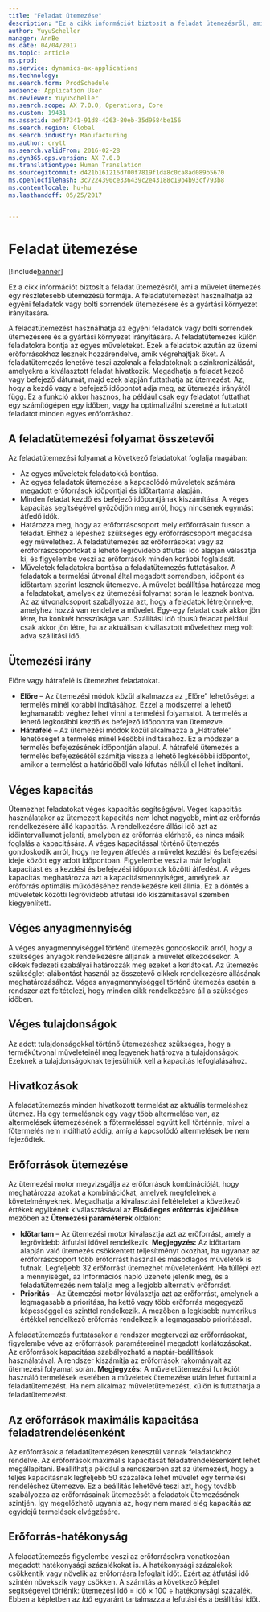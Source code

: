 ```yaml
---
title: "Feladat ütemezése"
description: "Ez a cikk információt biztosít a feladat ütemezésről, ami a művelet ütemezés egy részletesebb ütemezésű formája. A feladatütemezést használhatja az egyéni feladatok vagy bolti sorrendek ütemezésére és a gyártási környezet irányítására."
author: YuyuScheller
manager: AnnBe
ms.date: 04/04/2017
ms.topic: article
ms.prod: 
ms.service: dynamics-ax-applications
ms.technology: 
ms.search.form: ProdSchedule
audience: Application User
ms.reviewer: YuyuScheller
ms.search.scope: AX 7.0.0, Operations, Core
ms.custom: 19431
ms.assetid: aef37341-91d8-4263-80eb-35d9584be156
ms.search.region: Global
ms.search.industry: Manufacturing
ms.author: crytt
ms.search.validFrom: 2016-02-28
ms.dyn365.ops.version: AX 7.0.0
ms.translationtype: Human Translation
ms.sourcegitcommit: d421b161216d700f7819f1da8c0ca8ad089b5670
ms.openlocfilehash: 3c7224390ce336439c2e43188c19b4b93cf793b8
ms.contentlocale: hu-hu
ms.lasthandoff: 05/25/2017


---
```


# <a name="job-scheduling"></a>Feladat ütemezése

[!include[banner](../includes/banner.md)]


Ez a cikk információt biztosít a feladat ütemezésről, ami a művelet ütemezés egy részletesebb ütemezésű formája. A feladatütemezést használhatja az egyéni feladatok vagy bolti sorrendek ütemezésére és a gyártási környezet irányítására.

A feladatütemezést használhatja az egyéni feladatok vagy bolti sorrendek ütemezésére és a gyártási környezet irányítására. A feladatütemezés külön feladatokra bontja az egyes műveleteket. Ezek a feladatok azután az üzemi erőforrásokhoz lesznek hozzárendelve, amik végrehajtják őket. A feladatütemezés lehetővé teszi azoknak a feladatoknak a szinkronizálását, amelyekre a kiválasztott feladat hivatkozik. Megadhatja a feladat kezdő vagy befejező dátumát, majd ezek alapján futtathatja az ütemezést. Az, hogy a kezdő vagy a befejező időpontot adja meg, az ütemezés irányától függ. Ez a funkció akkor hasznos, ha például csak egy feladatot futtathat egy számítógépen egy időben, vagy ha optimalizálni szeretné a futtatott feladatot minden egyes erőforráshoz.

## <a name="tasks-in-the-job-scheduling-process"></a>A feladatütemezési folyamat összetevői
Az feladatütemezési folyamat a következő feladatokat foglalja magában:

-   Az egyes műveletek feladatokká bontása.
-   Az egyes feladatok ütemezése a kapcsolódó műveletek számára megadott erőforrások időpontjai és időtartama alapján.
-   Minden feladat kezdő és befejező időpontjának kiszámítása. A véges kapacitás segítségével győződjön meg arról, hogy nincsenek egymást átfedő idők.
-   Határozza meg, hogy az erőforráscsoport mely erőforrásain fusson a feladat. Ehhez a lépéshez szükséges egy erőforráscsoport megadása egy művelethez. A feladatütemezés az erőforrásokat vagy az erőforráscsoportokat a lehető legrövidebb átfutási idő alapján választja ki, és figyelembe veszi az erőforrások minden korábbi foglalását.
-   Műveletek feladatokra bontása a feladatütemezés futtatásakor. A feladatok a termelési útvonal által megadott sorrendben, időpont és időtartam szerint lesznek ütemezve. A művelet beállítása határozza meg a feladatokat, amelyek az ütemezési folyamat során le lesznek bontva. Az az útvonalcsoport szabályozza azt, hogy a feladatok létrejönnek-e, amelyhez hozzá van rendelve a művelet. Egy-egy feladat csak akkor jön létre, ha konkrét hosszúsága van. Szállítási idő típusú feladat például csak akkor jön létre, ha az aktuálisan kiválasztott művelethez meg volt adva szállítási idő.

## <a name="scheduling-direction"></a>Ütemezési irány
Előre vagy hátrafelé is ütemezhet feladatokat.

-   **Előre** – Az ütemezési módok közül alkalmazza az „Előre” lehetőséget a termelés minél korábbi indításához. Ezzel a módszerrel a lehető leghamarabb véghez lehet vinni a termelési folyamatot. A termelés a lehető legkorábbi kezdő és befejező időpontra van ütemezve.
-   **Hátrafelé** – Az ütemezési módok közül alkalmazza a „Hátrafelé” lehetőséget a termelés minél későbbi indításához. Ez a módszer a termelés befejezésének időpontján alapul. A hátrafelé ütemezés a termelés befejezésétől számítja vissza a lehető legkésőbbi időpontot, amikor a termelést a határidőből való kifutás nélkül el lehet indítani.

## <a name="finite-capacity"></a>Véges kapacitás
Ütemezhet feladatokat véges kapacitás segítségével. Véges kapacitás használatakor az ütemezett kapacitás nem lehet nagyobb, mint az erőforrás rendelkezésére álló kapacitás. A rendelkezésre állási idő azt az időintervallumot jelenti, amelyben az erőforrás elérhető, és nincs másik foglalás a kapacitására. A véges kapacitással történő ütemezés gondoskodik arról, hogy ne legyen átfedés a művelet kezdési és befejezési ideje között egy adott időpontban. Figyelembe veszi a már lefoglalt kapacitást és a kezdési és befejezési időpontok közötti átfedést. A véges kapacitás meghatározza azt a kapacitásmennyiséget, amelynek az erőforrás optimális működéséhez rendelkezésre kell állnia. Ez a döntés a műveletek közötti legrövidebb átfutási idő kiszámításával szemben kiegyenlített.

## <a name="finite-materials"></a>Véges anyagmennyiség
A véges anyagmennyiséggel történő ütemezés gondoskodik arról, hogy a szükséges anyagok rendelkezésre álljanak a művelet elkezdésekor. A cikkek fedezeti szabályai határozzák meg ezeket a korlátokat. Az ütemezés szükséglet-alábontást használ az összetevő cikkek rendelkezésre állásának meghatározásához. Véges anyagmennyiséggel történő ütemezés esetén a rendszer azt feltételezi, hogy minden cikk rendelkezésre áll a szükséges időben.

## <a name="finite-properties"></a>Véges tulajdonságok
Az adott tulajdonságokkal történő ütemezéshez szükséges, hogy a termékútvonal műveleteinél meg legyenek határozva a tulajdonságok. Ezeknek a tulajdonságoknak teljesülniük kell a kapacitás lefoglalásához.

## <a name="references"></a>Hivatkozások
A feladatütemezés minden hivatkozott termelést az aktuális termeléshez ütemez. Ha egy termelésnek egy vagy több altermelése van, az altermelések ütemezésének a főtermeléssel együtt kell történnie, mivel a főtermelés nem indítható addig, amíg a kapcsolódó altermelések be nem fejeződtek.

## <a name="schedule-resources"></a>Erőforrások ütemezése
Az ütemezési motor megvizsgálja az erőforrások kombinációját, hogy meghatározza azokat a kombinációkat, amelyek megfelelnek a követelményeknek. Megadhatja a kiválasztási feltételeket a következő értékek egyikének kiválasztásával az **Elsődleges erőforrás kijelölése** mezőben az **Ütemezési paraméterek** oldalon:

-   **Időtartam** – Az ütemezési motor kiválasztja azt az erőforrást, amely a legrövidebb átfutási idővel rendelkezik. **Megjegyzés:** Az időtartam alapján való ütemezés csökkentett teljesítményt okozhat, ha ugyanaz az erőforráscsoport több erőforrást használ és másodlagos műveletek is futnak. Legfeljebb 32 erőforrást ütemezhet műveletenként. Ha túllépi ezt a mennyiséget, az Információs napló üzenete jelenik meg, és a feladatütemezés nem találja meg a legjobb alternatív erőforrást.
-   **Prioritás** – Az ütemezési motor kiválasztja azt az erőforrást, amelynek a legmagasabb a prioritása, ha kettő vagy több erőforrás megegyező képességgel és szinttel rendelkezik. A mezőben a legkisebb numerikus értékkel rendelkező erőforrás rendelkezik a legmagasabb prioritással.

A feladatütemezés futtatásakor a rendszer megtervezi az erőforrásokat, figyelembe véve az erőforrások paramétereinél megadott korlátozásokat. Az erőforrások kapacitása szabályozható a naptár-beállítások használatával. A rendszer kiszámítja az erőforrások rakományait az ütemezési folyamat során. **Megjegyzés:** A műveletütemezési funkciót használó termelések esetében a műveletek ütemezése után lehet futtatni a feladatütemezést. Ha nem alkalmaz műveletütemezést, külön is futtathatja a feladatütemezést.

## <a name="maximum-capacities-for-resources-per-job-order"></a>Az erőforrások maximális kapacitása feladatrendelésenként
Az erőforrások a feladatütemezésen keresztül vannak feladatokhoz rendelve. Az erőforrások maximális kapacitását feladatrendelésenként lehet megállapítani. Beállíthatja például a rendszerben azt az ütemezést, hogy a teljes kapacitásnak legfeljebb 50 százaléka lehet művelet egy termelési rendeléshez ütemezve. Ez a beállítás lehetővé teszi azt, hogy tovább szabályozza az erőforrásainak ütemezését a feladatok ütemezésének szintjén. Így megelőzhető ugyanis az, hogy nem marad elég kapacitás az egyidejű termelések elvégzésére.

## <a name="resource-efficiency"></a>Erőforrás-hatékonyság
A feladatütemezés figyelembe veszi az erőforrásokra vonatkozóan megadott hatékonysági százalékokat is. A hatékonysági százalékok csökkentik vagy növelik az erőforrásra lefoglalt időt. Ezért az átfutási idő szintén növekszik vagy csökken. A számítás a következő képlet segítségével történik: ütemezési idő = idő × 100 ÷ hatékonysági százalék. Ebben a képletben az *Idő* egyaránt tartalmazza a lefutási és a beállítási időt.




